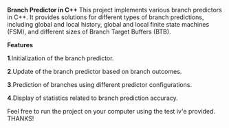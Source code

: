 **Branch Predictor in C++**
This project implements various branch predictors in C++.
It provides solutions for different types of branch predictions,
including global and local history, global and local finite state machines (FSM),
and different sizes of Branch Target Buffers (BTB).

**Features**

**1**.Initialization of the branch predictor.

**2**.Update of the branch predictor based on branch outcomes.

**3**.Prediction of branches using different predictor configurations.

**4**.Display of statistics related to branch prediction accuracy.

Feel free to run the project on your computer using the test iv'e provided. THANKS!
